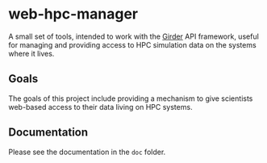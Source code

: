 web-hpc-manager
===============

A small set of tools, intended to work with the [Girder](https://github.com/girder/girder) API framework, useful for managing and providing access to HPC simulation data on the systems where it lives.

Goals
-----

The goals of this project include providing a mechanism to give scientists web-based access to their data living on HPC systems.

Documentation
-------------

Please see the documentation in the `doc` folder.
